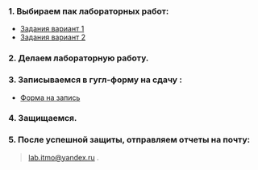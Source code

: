 ### 1. Выбираем пак лабораторных работ:
- [Задания вариант 1](https://drive.google.com/drive/folders/1aWLTrzNKEqVGmjpx_8-PRPdBTCPJBv56)
- [Задания вариант 2](https://disk.yandex.ru/d/Vfzj7ozDUJRCvA)

### 2. Делаем лабораторную работу.

### 3. Записываемся в гугл-форму на сдачу :
- [Форма на запись](https://forms.gle/Ycr2d1Vs8sw9LGfK6)

### 4. Защищаемся.

### 5. После успешной защиты, отправляем отчеты на почту:
> lab.itmo@yandex.ru .